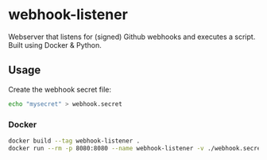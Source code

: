 # webhook-listener
Webserver that listens for (signed) Github webhooks and executes a script. Built using Docker &amp; Python.

## Usage
Create the webhook secret file:
```bash 
echo "mysecret" > webhook.secret
```

### Docker
```bash
docker build --tag webhook-listener .
docker run --rm -p 8080:8080 --name webhook-listener -v ./webhook.secret:/run/secrets/webhook_secret -e COMMAND="echo 'Hello World'" webhook-listener
```